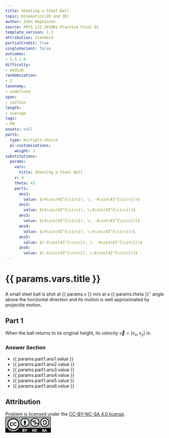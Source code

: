 ```yaml
---
title: Shooting a Steel Ball
topic: Kinematics(2D and 3D)
author: John Hopkinson
source: PHYS 112 2018W1 Practice Final Q1
template_version: 1.3
attribution: standard
partialCredit: true
singleVariant: false
outcomes:
- 5.5.1.0
difficulty:
- medium
randomization:
- 2
taxonomy:
- undefined
span:
- section
length:
- average
tags:
- PW
assets: null
part1:
  type: multiple-choice
  pl-customizations:
    weight: 1
substitutions:
  params:
    vars:
      title: Shooting a Steel Ball
    v: 4
    theta: 43
    part1:
      ans1:
        value: $(4\cos(43^{\circ}), \; -4\sin(43^{\circ}))$
      ans2:
        value: $(4\cos(43^{\circ}), \;4\sin(43^{\circ}))$
      ans3:
        value: $(4\sin(43^{\circ}), \; -4\cos(43^{\circ}))$
      ans4:
        value: $(4\sin(43^{\circ}), \;4\cos(43^{\circ}))$
      ans5:
        value: $(-4\cos(43^{\circ}), \; -4\sin(43^{\circ}))$
      ans6:
        value: $(-4\sin(43^{\circ}), \;4\cos(43^{\circ}))$
---
```

# {{ params.vars.title }}
A small steel ball is shot at {{ params.v }} $m/s$ at a {{ params.theta }}$^{\circ}$ angle above the horizontal direction and its motion is well approximated by projectile motion.

## Part 1

When the ball returns to its original height, its velocity $\overrightarrow{v} = (v_x, v_y)$ is:

### Answer Section

- {{ params.part1.ans1.value }}
- {{ params.part1.ans2.value }}
- {{ params.part1.ans3.value }}
- {{ params.part1.ans4.value }}
- {{ params.part1.ans5.value }}
- {{ params.part1.ans6.value }}

## Attribution

Problem is licensed under the [CC-BY-NC-SA 4.0 license](https://creativecommons.org/licenses/by-nc-sa/4.0/).<br> ![The Creative Commons 4.0 license requiring attribution-BY, non-commercial-NC, and share-alike-SA license.](https://raw.githubusercontent.com/firasm/bits/master/by-nc-sa.png)